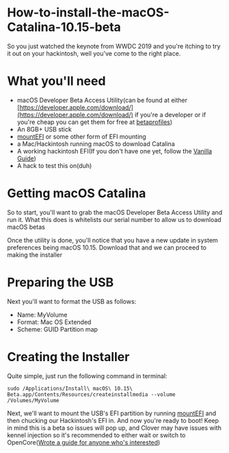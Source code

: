 # How-to-install-the-macOS-Catalina-10.15-beta

So you just watched the keynote from WWDC 2019 and you're itching to try it out on your hackintosh, well you've come to the right place.

# What you'll need

* macOS Developer Beta Access Utility(can be found at either [https://developer.apple.com/download/](https://developer.apple.com/download/) if you're a developer or if you're cheap you can get them for free at [betaprofiles](https://betaprofiles.com))
* An 8GB+ USB stick
* [mountEFI](https://github.com/corpnewt/MountEFI) or some other form of EFI mounting
* a Mac/Hackintosh running macOS to download Catalina
* A working hackintosh EFI(If you don't have one yet, follow the [Vanilla Guide](https://hackintosh.gitbook.io/-r-hackintosh-vanilla-desktop-guide/))
* A hack to test this on(duh)

# Getting macOS Catalina

So to start, you'll want to grab the macOS Developer Beta Access Utility and run it. What this does is whitelists our serial number to allow us to download macOS betas

Once the utility is done, you'll notice that you have a new update in system preferences being macOS 10.15. Download that and we can proceed to making the installer

# Preparing the USB

Next you'll want to format the USB as follows:

* Name: MyVolume
* Format: Mac OS Extended
* Scheme: GUID Partition map

# Creating the Installer

Quite simple, just run the following command in terminal:

    sudo /Applications/Install\ macOS\ 10.15\ Beta.app/Contents/Resources/createinstallmedia --volume /Volumes/MyVolume

Next, we'll want to mount the USB's EFI partition by running [mountEFI](https://github.com/corpnewt/MountEFI) and then chucking our Hackintosh's EFI in. And now you're ready to boot! Keep in mind this is a beta so issues will pop up, and Clover may have issues with kennel injection so it's recommended to either wait or switch to OpenCore([Wrote a guide for anyone who's interested](https://khronokernel-1.gitbook.io/getting-started-with-opencore/))
